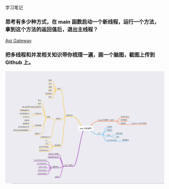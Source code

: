 学习笔记

### 思考有多少种方式，在 main 函数启动一个新线程，运行一个方法，拿到这个方法的返回值后，退出主线程？

[Api Gateway](https://github.com/i6u/JAVA-000/blob/main/Week_04/src/main/java/org/geekbang/week04/ThreadMain.java)

### 把多线程和并发相关知识带你梳理一遍，画一个脑图，截图上传到 Github 上。

![momory model](https://github.com/i6u/JAVA-000/blob/main/images/thread.png)